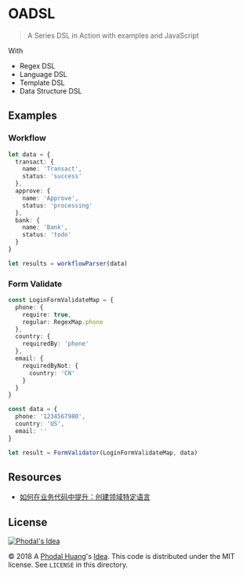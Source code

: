 # OADSL

> A Series DSL in Action with examples and JavaScript

With
 
 - Regex DSL
 - Language DSL
 - Template DSL
 - Data Structure DSL 

Examples
---

### Workflow

```typescript
let data = {
  transact: {
    name: 'Transact',
    status: 'success'
  },
  approve: {
    name: 'Approve',
    status: 'processing'
  },
  bank: {
    name: 'Bank',
    status: 'todo'
  }
}

let results = workflowParser(data)
``` 

### Form Validate

```typescript
const LoginFormValidateMap = {
  phone: {
    require: true,
    regular: RegexMap.phone
  },
  country: {
    requiredBy: 'phone'
  },
  email: {
    requiredByNot: {
      country: 'CN'
    }
  }
}

const data = {
  phone: '1234567980',
  country: 'US',
  email: ''
}

let result = FormValidator(LoginFormValidateMap, data)
```

Resources
---

 - [如何在业务代码中提升：创建领域特定语言](https://www.phodal.com/blog/how-to-design-dsl-in-bau-project/)

License
---

[![Phodal's Idea](http://brand.phodal.com/shields/idea-small.svg)](http://ideas.phodal.com/)

© 2018 A [Phodal Huang](https://www.phodal.com)'s [Idea](http://github.com/phodal/ideas).  This code is distributed under the MIT license. See `LICENSE` in this directory.
